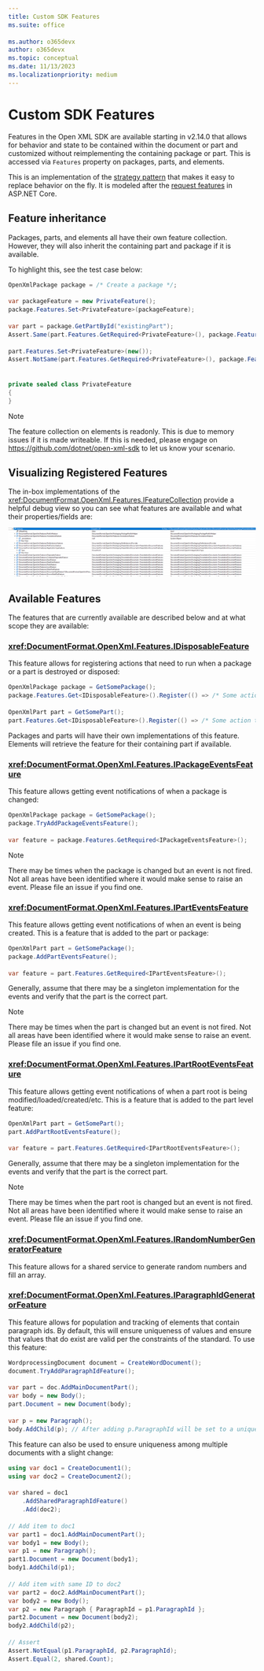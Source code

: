 ```yaml
---
title: Custom SDK Features
ms.suite: office

ms.author: o365devx
author: o365devx
ms.topic: conceptual
ms.date: 11/13/2023
ms.localizationpriority: medium
---
```


# Custom SDK Features

Features in the Open XML SDK are available starting in v2.14.0 that allows for behavior and state to be contained within the document or part and customized without reimplementing the containing package or part. This is accessed via `Features` property  on packages, parts, and elements.

This is an implementation of the [strategy pattern](https://refactoring.guru/design-patterns/strategy) that makes it easy to replace behavior on the fly. It is modeled after the [request features](/aspnet/core/fundamentals/request-features) in ASP.NET Core.

## Feature inheritance

Packages, parts, and elements all have their own feature collection. However, they will also inherit the containing part and package if it is available.

To highlight this, see the test case below:

```csharp
OpenXmlPackage package = /* Create a package */;

var packageFeature = new PrivateFeature();
package.Features.Set<PrivateFeature>(packageFeature);

var part = package.GetPartById("existingPart");
Assert.Same(part.Features.GetRequired<PrivateFeature>(), package.Features.GetRequired<PrivateFeature>());

part.Features.Set<PrivateFeature>(new());
Assert.NotSame(part.Features.GetRequired<PrivateFeature>(), package.Features.GetRequired<PrivateFeature>());


private sealed class PrivateFeature
{
}
```

> [!NOTE]
> The feature collection on elements is readonly. This is due to memory issues if it is made writeable. If this is needed, please engage on https://github.com/dotnet/open-xml-sdk to let us know your scenario.

## Visualizing Registered Features

The in-box implementations of the <xref:DocumentFormat.OpenXml.Features.IFeatureCollection> provide a helpful debug view so you can see what features are available and what their properties/fields are:

![Features Debug View](../media/feature-debug-view.png)

## Available Features

The features that are currently available are described below and at what scope they are available:

### <xref:DocumentFormat.OpenXml.Features.IDisposableFeature>

This feature allows for registering actions that need to run when a package or a part is destroyed or disposed:

```csharp
OpenXmlPackage package = GetSomePackage();
package.Features.Get<IDisposableFeature>().Register(() => /* Some action that is called when the package is disposed */);

OpenXmlPart part = GetSomePart();
part.Features.Get<IDisposableFeature>().Register(() => /* Some action that is called when the part is removed or closed */);
```

Packages and parts will have their own implementations of this feature. Elements will retrieve the feature for their containing part if available.

### <xref:DocumentFormat.OpenXml.Features.IPackageEventsFeature>

This feature allows getting event notifications of when a package is changed:

```csharp
OpenXmlPackage package = GetSomePackage();
package.TryAddPackageEventsFeature();

var feature = package.Features.GetRequired<IPackageEventsFeature>();
```

> [!NOTE]
> There may be times when the package is changed but an event is not fired. Not all areas have been identified where it would make sense to raise an event. Please file an issue if you find one.

### <xref:DocumentFormat.OpenXml.Features.IPartEventsFeature>

This feature allows getting event notifications of when an event is being created. This is a feature that is added to the part or package:

```csharp
OpenXmlPart part = GetSomePackage();
package.AddPartEventsFeature();

var feature = part.Features.GetRequired<IPartEventsFeature>();
```

Generally, assume that there may be a singleton implementation for the events and verify that the part is the correct part.

> [!NOTE]
> There may be times when the part is changed but an event is not fired. Not all areas have been identified where it would make sense to raise an event. Please file an issue if you find one.

### <xref:DocumentFormat.OpenXml.Features.IPartRootEventsFeature>

This feature allows getting event notifications of when a part root is being modified/loaded/created/etc. This is a feature that is added to the part level feature:

```csharp
OpenXmlPart part = GetSomePart();
part.AddPartRootEventsFeature();

var feature = part.Features.GetRequired<IPartRootEventsFeature>();
```

Generally, assume that there may be a singleton implementation for the events and verify that the part is the correct part.

> [!NOTE]
> There may be times when the part root is changed but an event is not fired. Not all areas have been identified where it would make sense to raise an event. Please file an issue if you find one.

### <xref:DocumentFormat.OpenXml.Features.IRandomNumberGeneratorFeature>

This feature allows for a shared service to generate random numbers and fill an array.

### <xref:DocumentFormat.OpenXml.Features.IParagraphIdGeneratorFeature>

This feature allows for population and tracking of elements that contain paragraph ids. By default, this will ensure uniqueness of values and ensure that values that do exist are valid per the constraints of the standard. To use this feature:

```csharp
WordprocessingDocument document = CreateWordDocument();
document.TryAddParagraphIdFeature();

var part = doc.AddMainDocumentPart();
var body = new Body();
part.Document = new Document(body);

var p = new Paragraph();
body.AddChild(p); // After adding p.ParagraphId will be set to a unique, valid value
```

This feature can also be used to ensure uniqueness among multiple documents with a slight change:

```csharp
using var doc1 = CreateDocument1();
using var doc2 = CreateDocument2();

var shared = doc1
    .AddSharedParagraphIdFeature()
    .Add(doc2);

// Add item to doc1
var part1 = doc1.AddMainDocumentPart();
var body1 = new Body();
var p1 = new Paragraph();
part1.Document = new Document(body1);
body1.AddChild(p1);

// Add item with same ID to doc2
var part2 = doc2.AddMainDocumentPart();
var body2 = new Body();
var p2 = new Paragraph { ParagraphId = p1.ParagraphId };
part2.Document = new Document(body2);
body2.AddChild(p2);

// Assert
Assert.NotEqual(p1.ParagraphId, p2.ParagraphId);
Assert.Equal(2, shared.Count);
```
